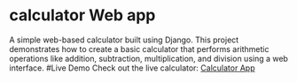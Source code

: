 # calculator Web app
A simple web-based calculator built using Django. This project demonstrates how to create a basic calculator that performs arithmetic operations like addition, subtraction, multiplication, and division using a web interface.
#Live Demo 
Check out the live calculator: [Calculator App](https://calculator-xzix.onrender.com/)
